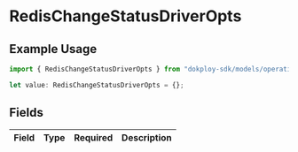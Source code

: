 # RedisChangeStatusDriverOpts

## Example Usage

```typescript
import { RedisChangeStatusDriverOpts } from "dokploy-sdk/models/operations";

let value: RedisChangeStatusDriverOpts = {};
```

## Fields

| Field       | Type        | Required    | Description |
| ----------- | ----------- | ----------- | ----------- |